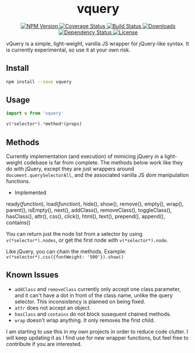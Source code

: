 <big><h1 align="center">vquery</h1></big>

<p align="center">
  <a href="https://npmjs.org/package/vquery">
    <img src="https://img.shields.io/npm/v/vquery.svg?style=flat-square"
         alt="NPM Version">
  </a>

  <a href="https://coveralls.io/r/jaszhix/vquery">
    <img src="https://img.shields.io/coveralls/jaszhix/vquery.svg?style=flat-square"
         alt="Coverage Status">
  </a>

  <a href="https://travis-ci.org/jaszhix/vquery">
    <img src="https://img.shields.io/travis/jaszhix/vquery.svg?style=flat-square"
         alt="Build Status">
  </a>

  <a href="https://npmjs.org/package/vquery">
    <img src="http://img.shields.io/npm/dm/vquery.svg?style=flat-square"
         alt="Downloads">
  </a>

  <a href="https://david-dm.org/jaszhix/vquery.svg">
    <img src="https://david-dm.org/jaszhix/vquery.svg?style=flat-square"
         alt="Dependency Status">
  </a>

  <a href="https://github.com/jaszhix/vquery/blob/master/LICENSE">
    <img src="https://img.shields.io/npm/l/vquery.svg?style=flat-square"
         alt="License">
  </a>
</p>

<p align="center"><big>

</big></p>

vQuery is a simple, light-weight, vanilla JS wrapper for jQuery-like syntax. It is currently experimental, so use it at your own risk.

## Install

```sh
npm install --save vquery
```

## Usage

```js
import v from 'vquery'

v(*selector*).*method*(props)
```
## Methods

Currently implementation (and execution) of mimicing jQuery in a light-weight codebase is far from complete. The methods below work like they do with jQuery, except they are just wrappers around ```document.querySelectorAll```, and the associated vanilla JS dom manipulation functions.

*   Implemented

ready(*function*), load(*function*), hide(), show(), remove(), empty(), wrap(), parent(), isEmpty(), next(), addClass(), removeClass(), toggleClass(), hasClass(), attr(), css(), click(), html(), text(), prepend(), append(), contains()

You can return just the node list from a selector by using ```v(*selector*).nodes```, or get the first node with ```v(*selector*).node```.

Like jQuery, you can chain the methods. Example: ```v(*selector*).css({fontWeight: '500'}).show()```

## Known Issues

*   ```addClass``` and ```removeClass``` currently only accept one class parameter, and it can't have a dot in front of the class name, unlike the query selector. This inconsistency is planned on being fixed.
*   ```attr``` does not accept an object.
*   ```hasClass``` and ```contains``` do not block susequent chained methods.
*   ```wrap``` doesn't wrap anything. It only removes the first child.

I am starting to use this in my own projects in order to reduce code clutter. I will keep updating it as I find use for new wrapper functions, but feel free to contribute if you are interested.

<!-- [npm-url]: https://npmjs.org/package/vquery
[npm-image]: https://img.shields.io/npm/v/vquery.svg?style=flat-square

[travis-url]: https://travis-ci.org/jaszhix/vquery
[travis-image]: https://img.shields.io/travis/jaszhix/vquery.svg?style=flat-square

[coveralls-url]: https://coveralls.io/r/jaszhix/vquery
[coveralls-image]: https://img.shields.io/coveralls/jaszhix/vquery.svg?style=flat-square

[depstat-url]: https://david-dm.org/jaszhix/vquery
[depstat-image]: https://david-dm.org/jaszhix/vquery.svg?style=flat-square

[download-badge]: http://img.shields.io/npm/dm/vquery.svg?style=flat-square
 -->
